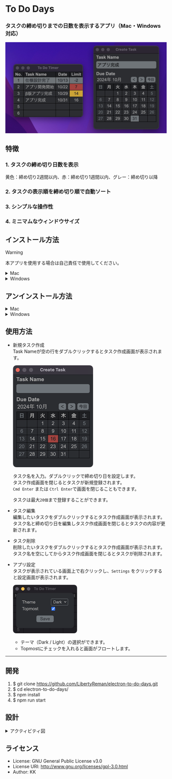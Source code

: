 # To Do Days

### タスクの締め切りまでの日数を表示するアプリ（Mac・Windows 対応）

![1](img/1.png)

## 特徴

### 1. タスクの締め切り日数を表示

黄色：締め切り2週間以内、赤：締め切り1週間以内、グレー：締め切り以降

### 2. タスクの表示順を締め切り順で自動ソート

### 3. シンプルな操作性

### 4. ミニマムなウィンドウサイズ

## インストール方法

> [!WARNING]
> 本アプリを使用する場合は自己責任で使用してください。

<details>
<summary>Mac</summary>

1. **[ここから](https://liba-b.work/electron%e3%82%92%e4%bd%bf%e3%81%a3%e3%81%9f%e3%82%bf%e3%82%b9%e3%82%af%e3%82%bf%e3%82%a4%e3%83%9e%e3%83%bc%e3%82%a2%e3%83%97%e3%83%aa%e3%81%ae%e9%96%8b%e7%99%ba/)** インストーラー（dmgファイル）をダウンロード  
ダブルクリックでインストーラーを起動し、アイコンをドラッグしてアプリを追加
1. ターミナルを起動し、次のコマンドを実行

    `xattr -rc /Applications/To\ Do\ Days.app; echo $?`

    `0`が出力されればインストール完了

</details>

<details>
<summary>Windows</summary>

* **[ここから](https://liba-b.work/electron%e3%82%92%e4%bd%bf%e3%81%a3%e3%81%9f%e3%82%bf%e3%82%b9%e3%82%af%e3%82%bf%e3%82%a4%e3%83%9e%e3%83%bc%e3%82%a2%e3%83%97%e3%83%aa%e3%81%ae%e9%96%8b%e7%99%ba/)** インストーラー（exeファイル）をダウンロード  
ダブルクリックでインストーラーを起動しアプリをインストールする  
※ システムにアプリをインストールせずに使用したい場合は、ポータブル版を使用してください。

</details>


## アンインストール方法

<details>
<summary>Mac</summary>

* アプリケーションフォルダから`To Do Days.app`を削除する

</details>

<details>
<summary>Windows</summary>

* `プログラムの追加と削除`から`To Do Days`を削除する

</details>

## 使用方法

* 新規タスク作成  
  Task Nameが空の行をダブルクリックするとタスク作成画面が表示されます。

  ![2](img/2.png)

  タスク名を入力。ダブルクリックで締め切り日を設定します。  
  タスク作成画面を閉じるとタスクが新規登録されます。  
  `Cmd Enter` または `Ctrl Enter`で画面を閉じることもできます。

  タスクは最大`20個`まで登録することができます。
* タスク編集  
  編集したいタスクをダブルクリックするとタスク作成画面が表示されます。  
  タスク名と締め切り日を編集しタスク作成画面を閉じるとタスクの内容が更新されます。
* タスク削除  
  削除したいタスクをダブルクリックするとタスク作成画面が表示されます。  
  タスク名を空にしてからタスク作成画面を閉じるとタスクが削除されます。
* アプリ設定  
  タスクが表示されている画面上で右クリックし、`Settings` をクリックすると設定画面が表示されます。

  ![3](img/3.png)

  * テーマ（Dark / Light）の選択ができます。
  * Topmostにチェックを入れると画面がフロートします。

---

## 開発

1. $ git clone <https://github.com/LibertyReman/electron-to-do-days.git>
1. $ cd electron-to-do-days/
1. $ npm install
1. $ npm run start

## 設計

<details>
<summary>アクティビティ図</summary>

![アクティビティ図](https://www.plantuml.com/plantuml/png/dLRDJjj04BxxAI9nWLU02pssXxOIrrweC0Kf3HK9hP1oO7T19JyeAI89AL1-518Q6aCBj6b-oCECrt7UekDrZRp6rSRDmOgpCzz-yystEvbDfkPNKsjluvgM1bO7rWFw4vzfJIneqq3FW5M0DUsxNpnNcX5nfq1hm6x4GWje5-ZlzADGgrFcj3hZ__sYnOtF5jlY9z_jPWl8mBxluTE9yJ27UztH4SQN76HamxQ166xYup3xz69OwvZzdM7VaCE-2NeRmBuYY9ydaCQhXDaV3FSkW5I1vfwyV0fqTrZjZl8_GeWGm-mVMjj5KVY_OTFQH7pvpL9gNO_7Lpu4KJo8YLLz0UKOE3pebTdUiEiDln0E5tB3FtQ0L2IbmxPw7L_JbM06DuxjqxoIVH08CrrnFT81MUYTyqexl9Qn3cwZyrRWoTIJgPLtcXRkK1zpJ17LbO5TEg-i2OpX5tNhvBQ8PWNQ_vVHfzuuTKwFIDlAVW5I0fe7Skndo3FPKRM6Hdisz-AvOtFgGbm2QGTwO1sqWUnuHqHkkfgg42-YQsLSsRkA9h0Yi4rWXmu6xaOQuIJfxgYS0R8FDAVs9Dywvzc3npBouevJOQ7Cxx4DouknIQjyRTSBFftldNXoPLNEU6lVhxzLEJUx-q3oQ3FCUW3d9xUyk3qLIotfYTZakfwSqcBucNRZ7LkMhf4zfWZaoq2BFTY62pkZwV6a7fjCh8J3ABCJ2ykBGLyEZh2MA4OKqiYgvMLDwq0siHL0SbBbCddHUS58Dg7CIt9TP7U7tBl0cjuCoAZinmit_XEFIWQ63h0pWRI1N7nMnCeBYf6c75sAdVvtXYXmnp-PlZnaCZV_NdyufbQsPxPpuzwF4XtNgL7SA9ad74ooKAZs6E3wJIsyVDieBHRzXfFnfDqKdbBK5S3rXeR7S1RFelZ7zWS0)
</details>

## ライセンス

* License: GNU General Public License v3.0
* License URI: <http://www.gnu.org/licenses/gpl-3.0.html>
* Author: KK
